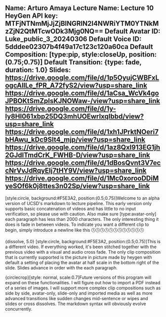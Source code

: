 Name: Arturo Amaya
Lecture Name: Lecture 10
HeyGen API key: MTFjNTNmMjJjZjBlNGRlN2I4NWRiYTM0YTNkMzZjN2QtMTcwODk3Mjg0NQ==
Default Avatar ID: Luke_public_3_20240306
Default Voice ID: 5dddee02307b4f49a17c123c120a60ca
Default Composition: [type:pip, style:closeUp, position:(0.75;0.75)]
Default Transition: {type: fade, duration: 1.0}
Slides:
    https://drive.google.com/file/d/1p5OyujCWBFxLogcAllLe_fPR_A72fyS2/view?usp=share_link
    https://drive.google.com/file/d/1aCsa_WcVk4goJPBOKtSmZpIsKJNOWaw-/view?usp=share_link
    https://drive.google.com/file/d/1y-ly8HI061xbp25DQ3mhUOEwrIxqIbbd/view?usp=share_link
    https://drive.google.com/file/d/1xh1JPrktNOeri7bHAwu_kDc9SIt4_mjp/view?usp=share_link
    https://drive.google.com/file/d/1az8Qxl913EG1jh2GJdlTmdCrK_FWHB-D/view?usp=share_link
    https://drive.google.com/file/d/1dBosQvnt3V7eccNrVvJdRqyEIj7tHY9V/view?usp=share_link
    https://drive.google.com/file/d/1Mc0xorooDDiMyeSOf6k0j8ttes3n02Sp/view?usp=share_link 
--

[style:circle, background:#F5E3A2, position:(0.5;0.75)]Welcome to an alpha version of UCSD's markdown to lecture pipeline. This early version only supports basic concatenation of videos and has little to no input verification, so please use with caution. Also make sure [type:avatar-only] each paragraph has less than 2000 characters. The only interesting thing it does is fade in between videos. To indicate you want a different clip to begin, simply introduce a newline like this 🕓🕓🕓🕓🕓🕓🕓🕓🕓🕓🕓🕓

{dissolve, 5.0} [style:circle, background:#F5E3A2, position:(0.5;0.75)]This is a different video. If everything worked, it's been stitched together with the previous video with a visual and audio cross fade. The only clip composition that is currently supported is the picture in picture made by heygen with default a setting of placing the avatar at half scale in the bottom right of the slide. Slides advance in order with the each paragraph.

{circlecrop}[style: normal, scale:0.7]Future versions of this program will expand on these functionalities. I will figure out how to import a PDF instead of a series of images. I will support more complex clip compositions such as side by side, avatar-only, slide-only and imported media as well as more advanced transitions like sudden changes mid-sentence or wipes and slides or cross dissolves. The markdown syntax will obviously evolve concurrently.
